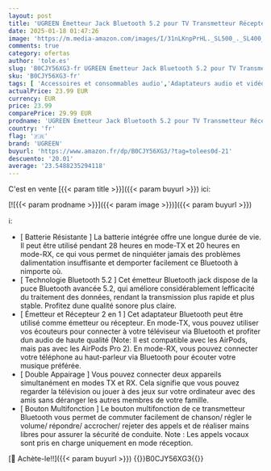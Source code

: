 ```yaml
---
layout: post
title: 'UGREEN Émetteur Jack Bluetooth 5.2 pour TV Transmetteur Récepteur Bluetooth 2 en 1 pour Voiture Prise Jack 3.5 mm Adaptateur Bluetooth Audio pour Casque Écouteur Avion Enceinte Haut-Parleur'
date: 2025-01-18 01:47:26
image: 'https://m.media-amazon.com/images/I/31nLKnpPrHL._SL500_._SL400_.jpg'
comments: true
category: ofertas
author: 'tole.es'
slug: 'B0CJY56XG3-fr UGREEN Émetteur Jack Bluetooth 5.2 pour TV Transmetteur...'
sku: 'B0CJY56XG3-fr'
tags: [ 'Accessoires et consommables audio','Adaptateurs audio et vidéo','High-Tech','Univers Hi-Fi','ugreen','🇫🇷', ]
actualPrice: 23.99 EUR
currency: EUR
price: 23.99
comparePrice: 29.99 EUR
prodname: 'UGREEN Émetteur Jack Bluetooth 5.2 pour TV Transmetteur Récepteur Bluetooth 2 en 1 pour Voiture Prise Jack 3.5 mm Adaptateur Bluetooth Audio pour Casque Écouteur Avion Enceinte Haut-Parleur'
country: 'fr'
flag: '🇫🇷'
brand: 'UGREEN'
buyurl: 'https://www.amazon.fr/dp/B0CJY56XG3/?tag=tolees0d-21'
descuento: '20.01'
average: '23.5488235294118'
---
```


C'est en vente [{{< param title >}}]({{< param buyurl >}}) ici:

[![{{< param prodname >}}]({{< param image >}})]({{< param buyurl >}})

ℹ️:

- [ Batterie Résistante ] La batterie intégrée offre une longue durée de vie. Il peut être utilisé pendant 28 heures en mode-TX et 20 heures en mode-RX, ce qui vous permet de ninquiéter jamais des problèmes dalimentation insuffisante et demporter facilement ce Bluetooth à nimporte où.
- [ Technologie Bluetooth 5.2 ] Cet émetteur Bluetooth jack dispose de la puce Bluetooth avancée 5.2, qui améliore considérablement lefficacité du traitement des données, rendant la transmission plus rapide et plus stable. Profitez dune qualité sonore plus claire.
- [ Émetteur et Récepteur 2 en 1 ] Cet adaptateur Bluetooth peut être utilisé comme émetteur ou récepteur. En mode-TX, vous pouvez utiliser vos écouteurs pour connecter à votre téléviseur via Bluetooth et profiter dun audio de haute qualité (Note: Il est compatible avec les AirPods, mais pas avec les AirPods Pro 2). En mode-RX, vous pouvez connecter votre téléphone au haut-parleur via Bluetooth pour écouter votre musique préférée.
- [ Double Appairage ] Vous pouvez connecter deux appareils simultanément en modes TX et RX. Cela signifie que vous pouvez regarder la télévision ou jouer à des jeux sur votre ordinateur avec des amis sans déranger les autres membres de votre famille.
- [ Bouton Multifonction ] Le bouton multifonction de ce transmetteur Bluetooth vous permet de commuter facilement de chanson/ régler le volume/ répondre/ accrocher/ rejeter des appels et de réaliser mains libres pour assurer la sécurité de conduite. Note : Les appels vocaux sont pris en charge uniquement en mode réception.

[🛒 Achète-le!!]({{< param buyurl >}})
{{<world>}}B0CJY56XG3{{</world>}}
